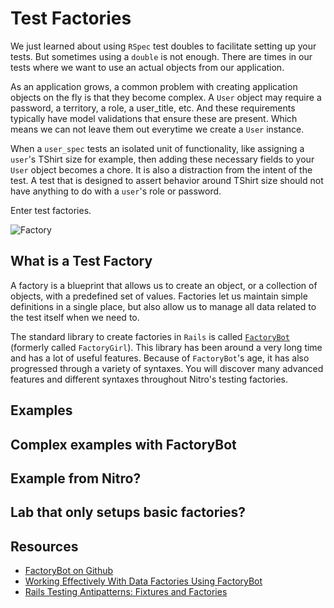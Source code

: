 # Test Factories

We just learned about using `RSpec` test doubles to facilitate setting up your tests. But sometimes using a `double` is not enough. There are times in our tests where we want to use an actual objects from our application.

As an application grows, a common problem with creating application objects on the fly is that they become complex. A `User` object may require a password, a territory, a role, a user_title, etc. And these requirements typically have model validations that ensure these are present. Which means we can not leave them out everytime we create a `User` instance.

When a `user_spec` tests an isolated unit of functionality, like assigning a `user`'s TShirt size for example, then adding these necessary fields to your `User` object becomes a chore. It is also a distraction from the intent of the test. A test that is designed to assert behavior around TShirt size should not have anything to do with a `user`'s role or password.

Enter test factories.

![Factory](https://raw.githubusercontent.com/powerhome/phrg-testing-with-factories/master/factory.jpg?raw=true "Factory")

## What is a Test Factory

A factory is a blueprint that allows us to create an object, or a collection of objects, with a predefined set of values. Factories let us maintain simple definitions in a single place, but also allow us to manage all data related to the test itself when we need to.

The standard library to create factories in `Rails` is called [`FactoryBot`](https://github.com/thoughtbot/factory_bot) (formerly called `FactoryGirl`). This library has been around a very long time and has a lot of useful features. Because of `FactoryBot`'s age, it has also progressed through a variety of syntaxes. You will discover many advanced features and different syntaxes throughout Nitro's testing factories.

## Examples

## Complex examples with FactoryBot

## Example from Nitro?

## Lab that only setups basic factories?

## Resources

- [FactoryBot on Github](https://github.com/thoughtbot/factory_bot)
- [Working Effectively With Data Factories Using FactoryBot](https://semaphoreci.com/community/tutorials/working-effectively-with-data-factories-using-factorybot)
- [Rails Testing Antipatterns: Fixtures and Factories](https://semaphoreci.com/blog/2014/01/14/rails-testing-antipatterns-fixtures-and-factories.html)

